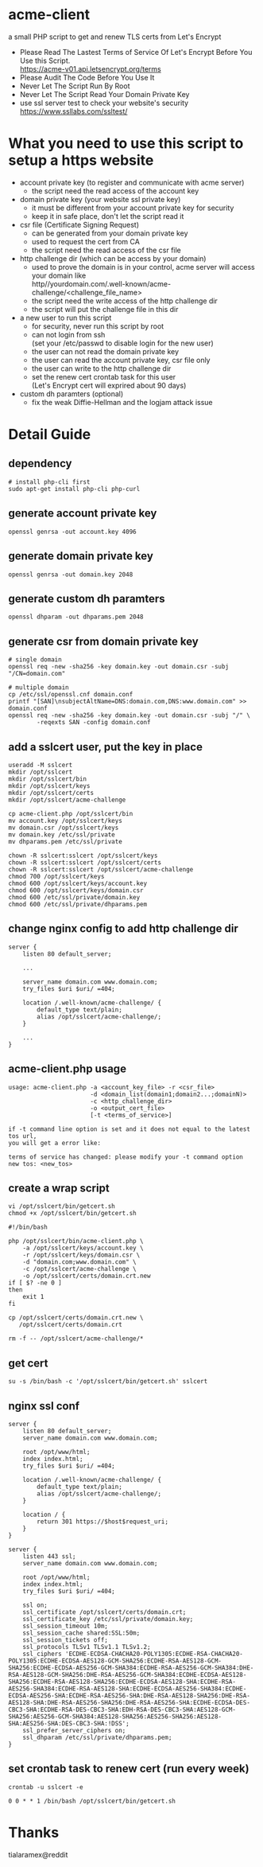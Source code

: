 # acme-client
a small PHP script to get and renew TLS certs from Let's Encrypt

* Please Read The Lastest Terms of Service Of Let's Encrypt Before You Use this Script.  
  https://acme-v01.api.letsencrypt.org/terms
* Please Audit The Code Before You Use It
* Never Let The Script Run By Root
* Never Let The Script Read Your Domain Private Key
* use ssl server test to check your website's security  
  https://www.ssllabs.com/ssltest/

# What you need to use this script to setup a https website
* account private key (to register and communicate with acme server)
  * the script need the read access of the account key
* domain private key (your website ssl private key)  
  * it must be different from your account private key for security
  * keep it in safe place, don't let the script read it
* csr file (Certificate Signing Request)
  * can be generated from your domain private key
  * used to request the cert from CA
  * the script need the read access of the csr file
* http challenge dir (which can be access by your domain)
  * used to prove the domain is in your control, acme server will
    access your domain like  
    http//yourdomain.com/.well-known/acme-challenge/<challenge_file_name>
  * the script need the write access of the http challenge dir
  * the script will put the challenge file in this dir
* a new user to run this script
  * for security, never run this script by root
  * can not login from ssh  
    (set your /etc/passwd to disable login for the new user)
  * the user can not read the domain private key
  * the user can read the account private key, csr file only
  * the user can write to the http challenge dir 
  * set the renew cert crontab task for this user  
    (Let's Encrypt cert will exprired about 90 days)
* custom dh paramters (optional)
  * fix the weak Diffie-Hellman and the logjam attack issue

# Detail Guide
## dependency
```
# install php-cli first
sudo apt-get install php-cli php-curl
```

## generate account private key
```
openssl genrsa -out account.key 4096
```

## generate domain private key
```
openssl genrsa -out domain.key 2048
```

## generate custom dh paramters
``
openssl dhparam -out dhparams.pem 2048
``

## generate csr from domain private key
```
# single domain
openssl req -new -sha256 -key domain.key -out domain.csr -subj "/CN=domain.com"

# multiple domain
cp /etc/ssl/openssl.cnf domain.conf
printf "[SAN]\nsubjectAltName=DNS:domain.com,DNS:www.domain.com" >> domain.conf
openssl req -new -sha256 -key domain.key -out domain.csr -subj "/" \
        -reqexts SAN -config domain.conf
```

## add a sslcert user, put the key in place
```
useradd -M sslcert
mkdir /opt/sslcert
mkdir /opt/sslcert/bin
mkdir /opt/sslcert/keys
mkdir /opt/sslcert/certs
mkdir /opt/sslcert/acme-challenge

cp acme-client.php /opt/sslcert/bin
mv account.key /opt/sslcert/keys
mv domain.csr /opt/sslcert/keys
mv domain.key /etc/ssl/private
mv dhparams.pem /etc/ssl/private

chown -R sslcert:sslcert /opt/sslcert/keys
chown -R sslcert:sslcert /opt/sslcert/certs
chown -R sslcert:sslcert /opt/sslcert/acme-challenge
chmod 700 /opt/sslcert/keys
chmod 600 /opt/sslcert/keys/account.key
chmod 600 /opt/sslcert/keys/domain.csr
chmod 600 /etc/ssl/private/domain.key
chmod 600 /etc/ssl/private/dhparams.pem
```

## change nginx config to add http challenge dir
```
server {
    listen 80 default_server;

    ...

    server_name domain.com www.domain.com;
    try_files $uri $uri/ =404;

    location /.well-known/acme-challenge/ {
        default_type text/plain;
        alias /opt/sslcert/acme-challenge/;
    }

    ...
}
```

## acme-client.php usage
```
usage: acme-client.php -a <account_key_file> -r <csr_file> 
                       -d <domain_list(domain1;domain2...;domainN)>
                       -c <http_challenge_dir>
                       -o <output_cert_file>
                       [-t <terms_of_service>]

if -t command line option is set and it does not equal to the latest tos url,
you will get a error like:

terms of service has changed: please modify your -t command option
new tos: <new_tos>
```

## create a wrap script
```
vi /opt/sslcert/bin/getcert.sh
chmod +x /opt/sslcert/bin/getcert.sh

#!/bin/bash

php /opt/sslcert/bin/acme-client.php \
    -a /opt/sslcert/keys/account.key \
    -r /opt/sslcert/keys/domain.csr \
    -d "domain.com;www.domain.com" \
    -c /opt/sslcert/acme-challenge \
    -o /opt/sslcert/certs/domain.crt.new
if [ $? -ne 0 ]
then
    exit 1
fi

cp /opt/sslcert/certs/domain.crt.new \
   /opt/sslcert/certs/domain.crt

rm -f -- /opt/sslcert/acme-challenge/*

```

## get cert
```
su -s /bin/bash -c '/opt/sslcert/bin/getcert.sh' sslcert
```

## nginx ssl conf
```
server {
    listen 80 default_server;
    server_name domain.com www.domain.com;

    root /opt/www/html;
    index index.html;
    try_files $uri $uri/ =404;

    location /.well-known/acme-challenge/ {
        default_type text/plain;
        alias /opt/sslcert/acme-challenge/;
    }

    location / {
        return 301 https://$host$request_uri;
    }
}

server {
    listen 443 ssl;
    server_name domain.com www.domain.com;

    root /opt/www/html;
    index index.html;
    try_files $uri $uri/ =404;

    ssl on;
    ssl_certificate /opt/sslcert/certs/domain.crt;
    ssl_certificate_key /etc/ssl/private/domain.key;
    ssl_session_timeout 10m;
    ssl_session_cache shared:SSL:50m;
    ssl_session_tickets off;
    ssl_protocols TLSv1 TLSv1.1 TLSv1.2;
    ssl_ciphers 'ECDHE-ECDSA-CHACHA20-POLY1305:ECDHE-RSA-CHACHA20-POLY1305:ECDHE-ECDSA-AES128-GCM-SHA256:ECDHE-RSA-AES128-GCM-SHA256:ECDHE-ECDSA-AES256-GCM-SHA384:ECDHE-RSA-AES256-GCM-SHA384:DHE-RSA-AES128-GCM-SHA256:DHE-RSA-AES256-GCM-SHA384:ECDHE-ECDSA-AES128-SHA256:ECDHE-RSA-AES128-SHA256:ECDHE-ECDSA-AES128-SHA:ECDHE-RSA-AES256-SHA384:ECDHE-RSA-AES128-SHA:ECDHE-ECDSA-AES256-SHA384:ECDHE-ECDSA-AES256-SHA:ECDHE-RSA-AES256-SHA:DHE-RSA-AES128-SHA256:DHE-RSA-AES128-SHA:DHE-RSA-AES256-SHA256:DHE-RSA-AES256-SHA:ECDHE-ECDSA-DES-CBC3-SHA:ECDHE-RSA-DES-CBC3-SHA:EDH-RSA-DES-CBC3-SHA:AES128-GCM-SHA256:AES256-GCM-SHA384:AES128-SHA256:AES256-SHA256:AES128-SHA:AES256-SHA:DES-CBC3-SHA:!DSS';
    ssl_prefer_server_ciphers on;
    ssl_dhparam /etc/ssl/private/dhparams.pem;
}
```

## set crontab task to renew cert (run every week)
```
crontab -u sslcert -e

0 0 * * 1 /bin/bash /opt/sslcert/bin/getcert.sh
```

# Thanks
tialaramex@reddit
